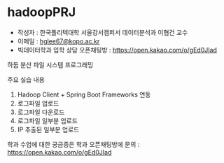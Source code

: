 # hadoopPRJ
* 작성자 : 한국폴리텍대학 서울강서캠퍼서 데이터분석과 이협건 교수
* 이메일 : hglee67@kopo.ac.kr
* 빅데이터학과 입학 상담 오픈채팅방 : https://open.kakao.com/o/gEd0JIad

하둡 분산 파일 시스템 프로그래밍

주요 실습 내용
1. Hadoop Client + Spring Boot Frameworks 연동
2. 로그파일 업로드
3. 로그파일 다운로드
4. 로그파일 일부분 업로드
5. IP 추출된 일부분 업로드

학과 수업에 대한 궁금증은 학과 오픈채팅방에 문의 : https://open.kakao.com/o/gEd0JIad
